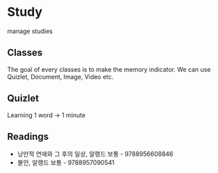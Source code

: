 # Study

manage studies

## Classes
The goal of every classes is to make the memory indicator. We can use Quizlet, Document, Image, Video etc.

## Quizlet
Learning 1 word -> 1 minute

## Readings
- 낭만적 연애와 그 후의 일상, 알랭드 보통 - 9788956608846
- 불안, 알랭드 보통 - 9788957090541